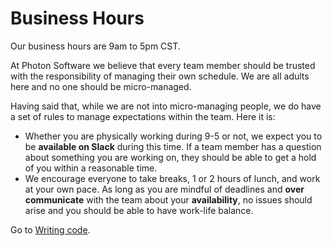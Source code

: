 # Business Hours

Our business hours are 9am to 5pm CST.

At Photon Software we believe that every team member should be trusted with the responsibility of managing their own schedule. We are all adults here and no one should be micro-managed.

Having said that, while we are not into micro-managing people, we do have a set of rules to manage expectations within the team. Here it is:  
* Whether you are physically working during 9-5 or not, we expect you to be **available on Slack** during this time. If a team member has a question about something you are working on, they should be able to get a hold of you within a reasonable time.  
* We encourage everyone to take breaks, 1 or 2 hours of lunch, and work at your own pace. As long as you are mindful of deadlines and **over communicate** with the team about your **availability**, no issues should arise and you should be able to have work-life balance.

Go to [Writing code](../Writing%20Code).